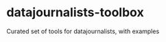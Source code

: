 datajournalists-toolbox
=======================

Curated set of tools for datajournalists, with examples
